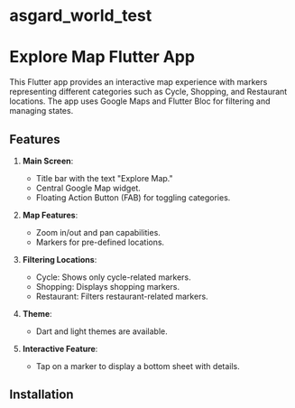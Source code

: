 # asgard_world_test
# Explore Map Flutter App

This Flutter app provides an interactive map experience with markers representing different categories such as Cycle, Shopping, and Restaurant locations. The app uses Google Maps and Flutter Bloc for filtering and managing states.

## Features

1. **Main Screen**:
   - Title bar with the text "Explore Map."
   - Central Google Map widget.
   - Floating Action Button (FAB) for toggling categories.

2. **Map Features**:
   - Zoom in/out and pan capabilities.
   - Markers for pre-defined locations.

3. **Filtering Locations**:
   - Cycle: Shows only cycle-related markers.
   - Shopping: Displays shopping markers.
   - Restaurant: Filters restaurant-related markers.

4. **Theme**:
   - Dart and light themes are available.

5. **Interactive Feature**:
   - Tap on a marker to display a bottom sheet with details.

## Installation




 
